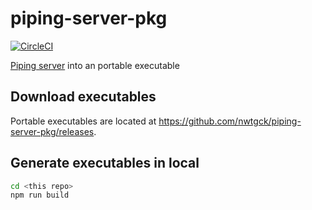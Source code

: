 # piping-server-pkg
[![CircleCI](https://circleci.com/gh/nwtgck/piping-server-pkg.svg?style=shield)](https://circleci.com/gh/nwtgck/piping-server-pkg)

[Piping server](https://github.com/nwtgck/piping-server) into an portable executable

## Download executables

Portable executables are located at <https://github.com/nwtgck/piping-server-pkg/releases>.

## Generate executables in local

```bash
cd <this repo>
npm run build
```
